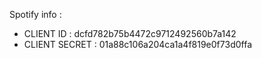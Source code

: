 Spotify info :
- CLIENT ID : dcfd782b75b4472c9712492560b7a142
- CLIENT SECRET : 01a88c106a204ca1a4f819e0f73d0ffa

